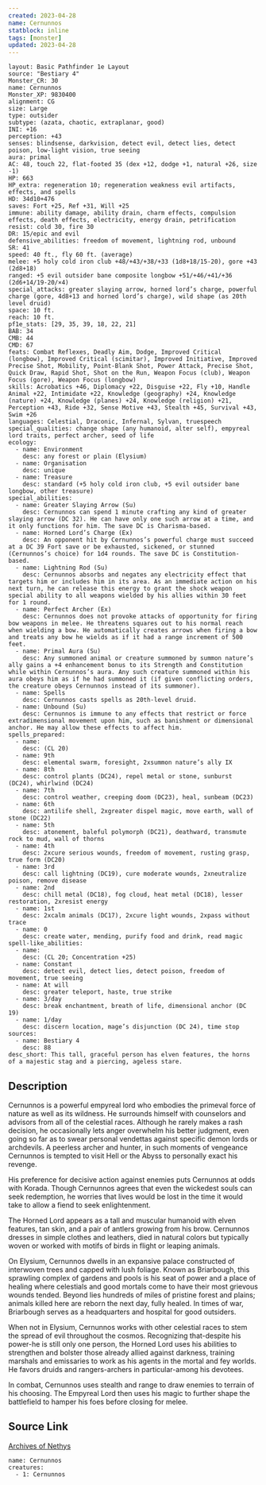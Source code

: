 ```yaml
---
created: 2023-04-28
name: Cernunnos
statblock: inline
tags: [monster]
updated: 2023-04-28
---
```

```statblock
layout: Basic Pathfinder 1e Layout
source: "Bestiary 4"
Monster_CR: 30
name: Cernunnos
Monster_XP: 9830400
alignment: CG
size: Large
type: outsider
subtype: (azata, chaotic, extraplanar, good)
INI: +16
perception: +43
senses: blindsense, darkvision, detect evil, detect lies, detect poison, low-light vision, true seeing
aura: primal
AC: 48, touch 22, flat-footed 35 (dex +12, dodge +1, natural +26, size -1)
HP: 663
HP_extra: regeneration 10; regeneration weakness evil artifacts, effects, and spells
HD: 34d10+476
saves: Fort +25, Ref +31, Will +25
immune: ability damage, ability drain, charm effects, compulsion effects, death effects, electricity, energy drain, petrification
resist: cold 30, fire 30
DR: 15/epic and evil
defensive_abilities: freedom of movement, lightning rod, unbound
SR: 41
speed: 40 ft., fly 60 ft. (average)
melee: +5 holy cold iron club +48/+43/+38/+33 (1d8+18/15-20), gore +43 (2d8+18)
ranged: +5 evil outsider bane composite longbow +51/+46/+41/+36 (2d6+14/19-20/×4)
special_attacks: greater slaying arrow, horned lord’s charge, powerful charge (gore, 4d8+13 and horned lord’s charge), wild shape (as 20th level druid)
space: 10 ft.
reach: 10 ft.
pf1e_stats: [29, 35, 39, 18, 22, 21]
BAB: 34
CMB: 44
CMD: 67
feats: Combat Reflexes, Deadly Aim, Dodge, Improved Critical (longbow), Improved Critical (scimitar), Improved Initiative, Improved Precise Shot, Mobility, Point-Blank Shot, Power Attack, Precise Shot, Quick Draw, Rapid Shot, Shot on the Run, Weapon Focus (club), Weapon Focus (gore), Weapon Focus (longbow)
skills: Acrobatics +46, Diplomacy +22, Disguise +22, Fly +10, Handle Animal +22, Intimidate +22, Knowledge (geography) +24, Knowledge (nature) +24, Knowledge (planes) +24, Knowledge (religion) +21, Perception +43, Ride +32, Sense Motive +43, Stealth +45, Survival +43, Swim +26
languages: Celestial, Draconic, Infernal, Sylvan, truespeech
special_qualities: change shape (any humanoid, alter self), empyreal lord traits, perfect archer, seed of life
ecology:
  - name: Environment
    desc: any forest or plain (Elysium)
  - name: Organisation
    desc: unique
  - name: Treasure
    desc: standard (+5 holy cold iron club, +5 evil outsider bane longbow, other treasure)
special_abilities:
  - name: Greater Slaying Arrow (Su)
    desc: Cernunnos can spend 1 minute crafting any kind of greater slaying arrow (DC 32). He can have only one such arrow at a time, and it only functions for him. The save DC is Charisma-based.
  - name: Horned Lord’s Charge (Ex)
    desc: An opponent hit by Cernunnos’s powerful charge must succeed at a DC 39 Fort save or be exhausted, sickened, or stunned (Cernunnos’s choice) for 1d4 rounds. The save DC is Constitution-based.
  - name: Lightning Rod (Su)
    desc: Cernunnos absorbs and negates any electricity effect that targets him or includes him in its area. As an immediate action on his next turn, he can release this energy to grant the shock weapon special ability to all weapons wielded by his allies within 30 feet for 1 round.
  - name: Perfect Archer (Ex)
    desc: Cernunnos does not provoke attacks of opportunity for firing bow weapons in melee. He threatens squares out to his normal reach when wielding a bow. He automatically creates arrows when firing a bow and treats any bow he wields as if it had a range increment of 500 feet.
  - name: Primal Aura (Su)
    desc: Any summoned animal or creature summoned by summon nature’s ally gains a +4 enhancement bonus to its Strength and Constitution while within Cernunnos’s aura. Any such creature summoned within his aura obeys him as if he had summoned it (if given conflicting orders, the creature obeys Cernunnos instead of its summoner).
  - name: Spells
    desc: Cernunnos casts spells as 20th-level druid.
  - name: Unbound (Su)
    desc: Cernunnos is immune to any effects that restrict or force extradimensional movement upon him, such as banishment or dimensional anchor. He may allow these effects to affect him.
spells_prepared:
  - name:
    desc: (CL 20)
  - name: 9th
    desc: elemental swarm, foresight, 2xsummon nature’s ally IX
  - name: 8th
    desc: control plants (DC24), repel metal or stone, sunburst (DC24), whirlwind (DC24)
  - name: 7th
    desc: control weather, creeping doom (DC23), heal, sunbeam (DC23)
  - name: 6th
    desc: antilife shell, 2xgreater dispel magic, move earth, wall of stone (DC22)
  - name: 5th
    desc: atonement, baleful polymorph (DC21), deathward, transmute rock to mud, wall of thorns
  - name: 4th
    desc: 2xcure serious wounds, freedom of movement, rusting grasp, true form (DC20)
  - name: 3rd
    desc: call lightning (DC19), cure moderate wounds, 2xneutralize poison, remove disease
  - name: 2nd
    desc: chill metal (DC18), fog cloud, heat metal (DC18), lesser restoration, 2xresist energy
  - name: 1st
    desc: 2xcalm animals (DC17), 2xcure light wounds, 2xpass without trace
  - name: 0
    desc: create water, mending, purify food and drink, read magic
spell-like_abilities:
  - name:
    desc: (CL 20; Concentration +25)
  - name: Constant
    desc: detect evil, detect lies, detect poison, freedom of movement, true seeing
  - name: At will
    desc: greater teleport, haste, true strike
  - name: 3/day
    desc: break enchantment, breath of life, dimensional anchor (DC 19)
  - name: 1/day
    desc: discern location, mage’s disjunction (DC 24), time stop
sources:
  - name: Bestiary 4
    desc: 88
desc_short: This tall, graceful person has elven features, the horns of a majestic stag and a piercing, ageless stare.
```
## Description
Cernunnos is a powerful empyreal lord who embodies the primeval force of nature as well as its wildness. He surrounds himself with counselors and advisors from all of the celestial races. Although he rarely makes a rash decision, he occasionally lets anger overwhelm his better judgment, even going so far as to swear personal vendettas against specific demon lords or archdevils. A peerless archer and hunter, in such moments of vengeance Cernunnos is tempted to visit Hell or the Abyss to personally exact his revenge.

His preference for decisive action against enemies puts Cernunnos at odds with Korada. Though Cernunnos agrees that even the wickedest souls can seek redemption, he worries that lives would be lost in the time it would take to allow a fiend to seek enlightenment.

The Horned Lord appears as a tall and muscular humanoid with elven features, tan skin, and a pair of antlers growing from his brow. Cernunnos dresses in simple clothes and leathers, died in natural colors but typically woven or worked with motifs of birds in flight or leaping animals.

On Elysium, Cernunnos dwells in an expansive palace constructed of interwoven trees and capped with lush foliage. Known as Briarbough, this sprawling complex of gardens and pools is his seat of power and a place of healing where celestials and good mortals come to have their most grievous wounds tended. Beyond lies hundreds of miles of pristine forest and plains; animals killed here are reborn the next day, fully healed. In times of war, Briarbough serves as a headquarters and hospital for good outsiders.

When not in Elysium, Cernunnos works with other celestial races to stem the spread of evil throughout the cosmos. Recognizing that-despite his power-he is still only one person, the Horned Lord uses his abilities to strengthen and bolster those already allied against darkness, training marshals and emissaries to work as his agents in the mortal and fey worlds. He favors druids and rangers-archers in particular-among his devotees.

In combat, Cernunnos uses stealth and range to draw enemies to terrain of his choosing. The Empyreal Lord then uses his magic to further shape the battlefield to hamper his foes before closing for melee.
## Source Link
[Archives of Nethys](https://aonprd.com/MonsterDisplay.aspx?ItemName=Cernunnos)
```encounter-table
name: Cernunnos
creatures:
  - 1: Cernunnos
```
